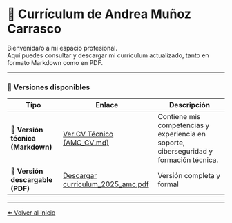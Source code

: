 # 📄 Currículum de Andrea Muñoz Carrasco

Bienvenida/o a mi espacio profesional.  
Aquí puedes consultar y descargar mi currículum actualizado, tanto en formato Markdown como en PDF.

---

###  💼  Versiones disponibles

| Tipo | Enlace | Descripción |
|------|---------|-------------|
| 📄 **Versión técnica (Markdown)** | [Ver CV Técnico (AMC_CV.md)](https://anmunozc.github.io/portafolio/cv/AMC_CV.md) | Contiene mis competencias y experiencia en soporte, ciberseguridad y formación técnica. |
| 📄 **Versión descargable (PDF)** | [Descargar curriculum_2025_amc.pdf](https://anmunozc.github.io/portafolio/cv/curriculum_2025_amc.pdf) | Versión completa y formal |

---

[⬅️ Volver al inicio](https://anmunozc.github.io/portafolio/)
